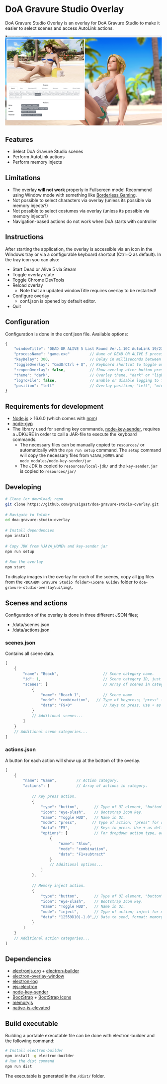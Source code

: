 # DoA Gravure Studio Overlay

DoA Gravure Studio Overlay is an overlay for DoA Gravure Studio to make it easier to select scenes and access AutoLink actions.

![Screenshot of overlay](screenshot.png?raw=true "Screenshot of overlay")

## Features
* Select DoA Gravure Studio scenes
* Perform AutoLink actions
* Perform memory injects

## Limitations
* The overlay **will not work** properly in Fullscreen mode! Recommend using Window mode with something like  [Borderless Gaming](https://github.com/Codeusa/Borderless-Gaming).
* Not possible to select characters via overlay (unless its possible via memory injects?)
* Not possible to select costumes via overlay (unless its possible via memory injects?)
* Navigation-based actions do not work when DoA starts with controller


## Instructions
After starting the application, the overlay is accessible via an icon in the Windows tray or via a configurable keyboard shortcut (Ctrl+Q as default).
In the tray icon you can also:
* Start Dead or Alive 5 via Steam
* Toggle overlay state
* Toggle Chrome DevTools
* Reload overlay
  * Note that an updated windowTitle requires overlay to be restarted!
* Configure overlay
  * conf.json is opened by default editor.
* Quit 


## Configuration
Configuration is done in the conf.json file. Available options:

```javascript
{
    "windowTitle": "DEAD OR ALIVE 5 Last Round Ver.1.10C AutoLink 19/23",           // Title of the window to display overlay window on.
    "processName": "game.exe"         // Name of DEAD OR ALIVE 5 process, used for memory injections.
    "keyDelay": 300,                  // Delay in milliseconds between overlay hide and button presses.
    "toggleOverlay": "CmdOrCtrl + Q", // Keyboard shortcut to toggle overlay.
    "reopenOverlay": false,           // Show overlay after button pressed.
    "theme": "dark",                  // Overlay theme, "dark" or "light".
    "logToFile": false,               // Enable or disable logging to file overlay.log.
    "position": "left"                // Overlay position; "left", "middle" or "right".
}
```


## Requirements for development
* [Node.js](https://nodejs.org/en/download/) > 16.6.0 (which comes with [npm](http://npmjs.com))
* [node-gyp](https://github.com/nodejs/node-gyp)
* The library used for sending key commands, [node-key-sender](https://github.com/garimpeiro-it/node-key-sender), requires a JDK/JRE in order to call a JAR-file to execute the keyboard commands.
  * The necessary files can be manually copied to `resources/` or automatically with the `npm run setup` command. The `setup` command will copy the necessary files from `%JAVA_HOME%` and `node_modules/node-key-sender/jar`
  * The JDK is copied to `resources/local-jdk/` and the `key-sender.jar` is copied to `resources/jar/`


## Developing


```bash
# Clone (or download) repo 
git clone https://github.com/grusigast/doa-gravure-studio-overlay.git

# Navigate to folder
cd doa-gravure-studio-overlay

# Install dependencies
npm install

# Copy JDK from %JAVA_HOME% and key-sender jar
npm run setup

# Run the overlay
npm start
```

To display images in the overlay for each of the scenes, copy all jpg files from the `<DOAHDM Gravure Studio folder>\Scene Guide\` folder to `doa-gravure-studio-overlay\ui\img\`.


## Scenes and actions

Configuration of the overlay is done in three different JSON files;
* /data/scenes.json
* /data/actions.json


### scenes.json
Contains all scene data.

```javascript
[
    {
        "name": "Beach",                    // Scene category name.
        "id": 1,                            // Scene category ID, just a unique integer.
        "scenes": [                         // Array of scenes in category.
            {
                "name": "Beach 1",          // Scene name
                "mode": "combination",   // Type of keypress; "press" for single press, "combination" for key combinations, "sequence" for sequence of keypresses.
                "data": "F9+0"              // Keys to press. Use + as delimeter for combination and sequence keyMode.
            }
            // Additional scenes...
        ]
    }
    // Additional scene categories...
]
```


### actions.json
A button for each action will show up at the bottom of the overlay.

```javascript
[
    {
        "name": "Game",         // Action category.
        "actions": [            // Array of actions in category.

            // Key press action.
            {
                "type": "button",       // Type of UI element, "button" or "dropdown".
                "icon": "eye-slash",    // Bootstrap Icon key.
                "name": "Toggle HUD",   // Name in UI.
                "mode": "press",       // Type of action; "press" for single press, "combination" for key combinations, "sequence" for sequence of keypresses.
                "data": "F5",           // Keys to press. Use + as delimeter for combination and sequence keyMode.
                "options": [            // For dropdown action type, array of dropdown items.
                    {
                        "name": "Slow",
                        "mode": "combination",
                        "data": "F1+subtract"
                    }
                    // Additional options...
                ]
            },

            // Memory inject action.
            {
                "type": "button",       // Type of UI element, "button" or "dropdown".
                "icon": "eye-slash",    // Bootstrap Icon key.
                "name": "Toggle HUD",   // Name in UI.
                "mode": "inject",       // Type of action; inject for memory injections.
                "data": "12559D10|-1.0",// Data to send, format: memoryAddressHex|value
            }
        ]
    }
    // Additional action categories...
]
```



## Dependencies

- [electronjs.org](https://electronjs.org) + [electron-builder](https://www.electron.build/)
- [electron-overlay-window](https://github.com/SnosMe/electron-overlay-window)
- [electron-log](https://github.com/megahertz/electron-log)
- [ejs-electron](https://github.com/bowheart/ejs-electron)
- [node-key-sender](https://github.com/garimpeiro-it/node-key-sender)
- [BootStrap](https://getbootstrap.com/) + [BootStrap Icons](https://icons.getbootstrap.com/)
- [memoryjs](https://github.com/Rob--/memoryjs)
- [native-is-elevated](https://github.com/arkon/native-is-elevated)

## Build executable
Building a portable executable file can be done with electron-builder and the following command:


```bash
# Install electron-builder
npm install -g electron-builder
# Run the dist command
npm run dist
```
The executable is generated in the `/dist/` folder.

